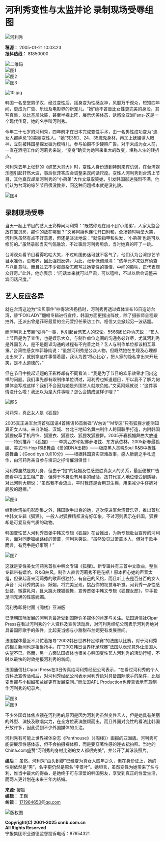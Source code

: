 # 河利秀变性与太监并论 录制现场受辱组图

![河利秀](http://news.cnnb.com.cn/packages/2015/images/1_2.jpg)

**稿源：** 2005-01-21 10:03:23  
**报料热线：** 81850000

![二维码](http://news.cnnb.com.cn/packages/2015/images/erweima.png)  
![图1](http://news.cnnb.com.cn/packages/2015/images/1_14.jpg)  
![图2](http://news.cnnb.com.cn/packages/2015/images/1_15.jpg)  
![图3](http://news.cnnb.com.cn/packages/2015/images/1_16.png)  

![10.jpg](http://www.cnnb.com.cn/big5/node2/node48/node2379/images/00330993.jpg)

韩国一名堂堂男子汉，经过变性后，摇身变为性感女神，风靡万千观众，短短四年间，更成为广告、乐坛及电影界的新宠儿。“她”绝不吝啬比女性更完美的身段，其写真集，以比基尼泳装，甚至半裸上阵，展示优美体态，诱惑全亚洲Fans-这是一个现代传奇，她的名字叫河利秀。

今年二十七岁的河利秀，四年前才在日本完成变性手术，由一名男性成功变为“连女人都妒忌”的美丽变性人。“她”凭35D、24、35魔鬼身材，再加上妩媚诱人眼神，立刻被韩国星探发掘为模特儿，参与拍摄不少硬照广告。对于未成为女人前，一直在酒吧工作的河莉秀来说，“变身”确实为她带来重大的改变，堪称人生的转折点。

河利秀去年上张菲的《综艺大哥大》时，变性人身份遭到特别来宾讥讽，在台湾娱乐圈引起轩然大波，事后张菲答应会调整来宾问话尺度。变性人河利秀到台湾上节目，其他嘉宾却拿河利秀的“小弟弟”大作文章取笑她，引发韩国影迷强烈不满，他们认为台湾的综艺节目很没教养，问这种问题根本就是没礼貌。

![图4](http://www.cnnb.com.cn//big5/node2/node48/node2379/images/00330994.jpg)

## 录制现场受辱

当天一起上节目的艺人王彩桦问河利秀：“既然你现在用不到‘小弟弟’，人家太监会放在宝贝房，那你的放在哪里？”文英阿姨也连忙开口附和，全场顿时哄堂大笑，河利秀虽然有点不好意思，但还是淡淡地说：“就像指甲和头发，‘小弟弟’也是可以修剪的。”虽然录影当天气氛融洽，不过事后河利秀坦承，当时她真的吓了一跳。

台湾观众看节目看得哈哈大笑，不过韩国影迷可就不客气了，他们认为台湾综艺节目水准低，没教养，因此强烈反弹。为此，张菲低调澄清：“该单元本来就有侦查与八卦意味，而且过去不少报章杂志都写过她变性的事情，中间的趣味，正代表观众好奇。”此外，他亦表示：“问话本来就可以严肃，可以嘻哈，不过以后会调整来宾问话尺度。”

## 艺人反应各异

就在台湾这边为“宝贝事件”吵得沸沸扬扬时，河利秀再透过媒体宣布16日造访台湾，替“FOXLADY”翻唱专辑进行宣传，韩国方面更摆出阵仗，除了摄影师全程跟拍外，还派出曾是菲哥最爱的金元萱担任采访工作，相信又会掀起另一波话题。

而河利秀上节目“受辱”一事，也引起台湾艺人的议论。5566团长孙协志说：“艺人上节目是为了宣传，也是娱乐大众，与制作单位之间的沟通务必详尽，尤其河利秀是外国艺人，是不是翻译沟通的过程有不完善之处？艺人与制作单位都该相互尊重。”台湾性感女神郭静纯说：“虽然河利秀是公众人物，但既然她在生理及心理都走出来了，就别拿这件事情着墨，我认为要‘将心比心’，把人家的隐私拿出来开玩笑，是不太道德的。”

但在节目中挑起话题的王彩桦却有不同看法：“我是为了节目的欢乐效果才问出这样的问题。我们事先都有跟制作单位讲过，河利秀也知道题目，所以我不了解为何媒体会写成这样？我们不会因为她是外国艺人就欺负她。”文英阿姨就说：“这件事情没什么啦！我还以为是大件事哩？怎么会搞成这样子哩？”

![图5](http://www.cnnb.com.cn//big5/node2/node48/node2379/images/00330995.jpg)

河莉秀，真正女人是《狐狸》

2005真正进军台湾首张国语4首韩语16首新碟“W勿访”“M专区”只有狐狸才能测知真正女人味。来自洛城、汉城、台北三地知名舞曲制作人跨国联手打造，内附韩国狐狸皮草手机吊饰、狐狸衣、狐狸妆、狐狸发狐狸舞。2005开春狐媚舞曲大放送——特别推荐：《狐狸》——单挑西方珍妮佛萝培兹、东方蔡依林，2005新春最狐媚、美式Hi-Hop R&B舞曲《爱的DNA出错》——极度黑人灵魂Soul R&B中板性感舞曲；《Good bye 0点10分》——根据韩国真实空难故事，感人肺腑之手札遗作，由河莉秀亲自参与填词之抒情催泪俱佳！

河利秀虽然是男儿身，但由于“她”的妩媚及性感更胜真女人的关系，最近便被广告商看中拍卫生棉广告，但碍于本身没有月事的经验，故其代言人地位便受到质疑，对此河则大胆说：“虽然我不会流血，平时我还是会用卫生棉，用来减少牛仔裤对屁股的磨擦。”

![图6](http://www.cnnb.com.cn//big5/node2/node48/node2379/images/00330996.jpg)

继到台湾拍电影剧集之外，韩国歌手出身的她，这次便进军台湾音乐界，推出首张中韩文专辑《狐狸》，一般人对狐狸精都没有好印象，不过河则表示在韩国，狐狸却是可爱及有气质的动物。

韩国变性艺人河利秀首张中韩文专辑《狐狸》在台推出，为新专辑赴台宣传的河利秀，面对同走狐媚路线的萧蔷，河利秀笑说，“虽然没见过萧蔷本人，但对于歌手而言，有竞争是好事啊！”

![图7](http://www.cnnb.com.cn//big5/node2/node48/node2379/images/00330997.jpg)

这就是变性美女河莉秀首张中韩文专辑《狐狸》。新专辑共有三首中文歌曲，整张专辑带有嬉哈、R＆B曲风。制作人直言河莉秀不是花瓶！原本担心她的声音太粗，但录起音来河莉秀的歌声很独特，有自己的风格，而且听上去是百分百的女人声音！河莉秀的美丽、妖媚，将完美呈现，挑战你的视觉与听觉。河莉秀一身性感劲装，微露乳沟，且大跳火辣狐狸舞，宣传首张中韩文专辑《狐狸女郎》，举手投足间充满的性感妩媚。

河利秀即将封面《阁楼》亚洲版

已渐朝国际发展的河利秀最近受到国际许多媒体的肯定与关注。法国通信社Cipar Press在看过河利秀的个人资料及宣传活动后，对河利秀经纪公司表示河利秀绝对具备国际歌手的条件，比起麦当娜与小甜甜布兰妮更有发展空间。

法国媒体最近不只忙着报导“2002韩日世界杯足球赛”的法国队比赛，对于河利秀的相关新闻也是相当抢手。在“2002韩日世界杯足球赛”法国队表现意外让法国人失望不已。然而，另一方面法国媒体也很关心韩国变性艺人河利秀的活动行程，不时以最快的时效抢报河利秀的新闻。

法国通信社Ciparl Press在3日传真给河利秀经纪公司表示，“在看过河利秀的个人资料及宣传活动后，对河利秀经纪公司表示河利秀绝对具备国际歌手的条件，比起麦当娜与小甜甜布兰妮更有发展空间。”而法国APL Production也传真表示有意制作河利秀的纪录片。

![图8](http://www.cnnb.com.cn//big5/node2/node48/node2379/images/00330998.jpg)  
![图9](http://www.cnnb.com.cn//big5/node2/node48/node2379/images/00330999.jpg)

不少外国媒体焦点锁在河利秀的原因是因为河利秀虽然变性艺人，但是她具有美丽的外型、演技及歌唱实力，在全方位表演脱颖而出，而且外国对变性的看法比韩国开放许多，因此受到不少外国媒体的关注。

河利秀有可能上世界裸体杂志《Panthouse》（《阁楼》）画报的亚洲版。河利秀可能要展示性感体态，但不会拍摄裸体照，而是要穿著性感的连衣裙拍照。当地的China.com盛赞“河利秀的身材比别的女人都很完美”，并公开了其泳装照片。

**编后：** 虽然，河利秀“由头到脚”已经变为真女人四年之久，但在身份证上，她的性别依然是“男”，名字更仍然是原名“李景叶”。她坦言，虽然变性为她带来了名与利，惟当中最大的得益，是她终于可与深爱的韩国男友，享受到真正的性爱生活，而两人更计划在未来三年内结婚。

**来源:** 搜狐  
**编辑：** 王巍  
**纠错：** [171964650@qq.com](mailto:171964650@qq.com)

![版权图](http://www.cnnb.com.cn/pic/0/04/21/41/4214177_806742.jpg)  

**Copyright(C) 2001-2025 cnnb.com.cn  
All Rights Reserved**  
宁报集团职业道德监督投诉电话：87654321